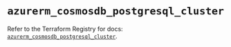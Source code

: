 # `azurerm_cosmosdb_postgresql_cluster`

Refer to the Terraform Registry for docs: [`azurerm_cosmosdb_postgresql_cluster`](https://registry.terraform.io/providers/hashicorp/azurerm/4.23.0/docs/resources/cosmosdb_postgresql_cluster).

